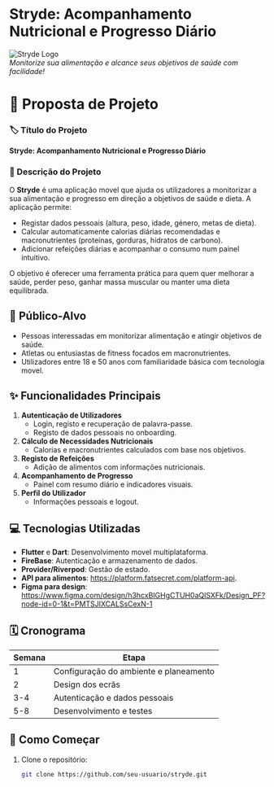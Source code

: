 # Stryde: Acompanhamento Nutricional e Progresso Diário

![Stryde Logo](https://via.placeholder.com/150x150.png?text=Stryde+Logo)  
*Monitorize sua alimentação e alcance seus objetivos de saúde com facilidade!*

# 📝 Proposta de Projeto

### 🏷️ Título do Projeto
**Stryde: Acompanhamento Nutricional e Progresso Diário**

### 📖 Descrição do Projeto
O **Stryde** é uma aplicação movel que ajuda os utilizadores a monitorizar a sua alimentação e progresso em direção a objetivos de saúde e dieta. A aplicação permite:
- Registar dados pessoais (altura, peso, idade, género, metas de dieta).
- Calcular automaticamente calorias diárias recomendadas e macronutrientes (proteínas, gorduras, hidratos de carbono).
- Adicionar refeições diárias e acompanhar o consumo num painel intuitivo.

O objetivo é oferecer uma ferramenta prática para quem quer melhorar a saúde, perder peso, ganhar massa muscular ou manter uma dieta equilibrada.

## 👥 Público-Alvo
- Pessoas interessadas em monitorizar alimentação e atingir objetivos de saúde.
- Atletas ou entusiastas de fitness focados em macronutrientes.
- Utilizadores entre 18 e 50 anos com familiaridade básica com tecnologia movel.

## ✨ Funcionalidades Principais
1. **Autenticação de Utilizadores**
    - Login, registo e recuperação de palavra-passe.
    - Registo de dados pessoais no onboarding.
2. **Cálculo de Necessidades Nutricionais**
    - Calorias e macronutrientes calculados com base nos objetivos.
3. **Registo de Refeições**
    - Adição de alimentos com informações nutricionais.
4. **Acompanhamento de Progresso**
    - Painel com resumo diário e indicadores visuais.
5. **Perfil do Utilizador**
    - Informações pessoais e logout.

## 💻 Tecnologias Utilizadas
- **Flutter** e **Dart**: Desenvolvimento movel multiplataforma.
- **FireBase**: Autenticação e armazenamento de dados.
- **Provider/Riverpod**: Gestão de estado.
- **API para alimentos**: https://platform.fatsecret.com/platform-api.
- **Figma para design**: https://www.figma.com/design/h3hcxBIGHgCTUH0aQlSXFk/Design_PF?node-id=0-1&t=PMTSJIXCALSsCexN-1

## 🗓️ Cronograma
| **Semana** | **Etapa**                              |  
|------------|----------------------------------------|  
| 1          | Configuração do ambiente e planeamento |  
| 2          | Design dos ecrãs                      |  
| 3-4        | Autenticação e dados pessoais         |  
| 5-8        | Desenvolvimento e testes              |

## 🚀 Como Começar
1. Clone o repositório:
   ```bash  
   git clone https://github.com/seu-usuario/stryde.git
